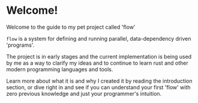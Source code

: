 # Welcome!

Welcome to the guide to my pet project called 'flow'

`flow` is a system for defining and running parallel, data-dependency driven 'programs'.
 
 The project is in early stages and the current implementation is being used by me as a way
 to clarify my ideas and to continue to learn rust and other modern programming languages and tools.
 
 Learn more about what it is and why I created it by reading the introduction section, 
 or dive right in and see if you can understand your first 'flow' with zero previous knowledge
 and just your programmer's intuition.